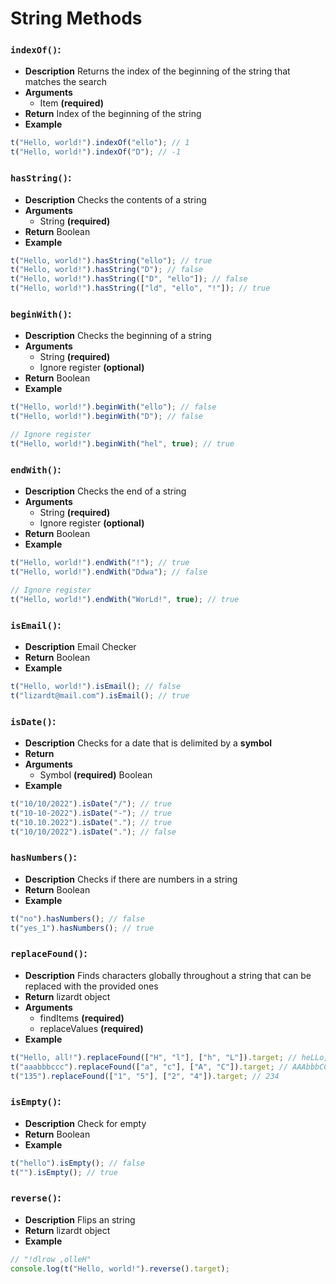 # String Methods

### ```indexOf()```:
- **Description**
Returns the index of the beginning of the string that matches the search
- **Arguments**
  - Item **(required)**
- **Return**
Index of the beginning of the string
- **Example**
```Javascript
t("Hello, world!").indexOf("ello"); // 1
t("Hello, world!").indexOf("D"); // -1
```

### ```hasString()```:
- **Description**
Checks the contents of a string
- **Arguments**
  - String **(required)**
- **Return**
Boolean
- **Example**
```Javascript
t("Hello, world!").hasString("ello"); // true
t("Hello, world!").hasString("D"); // false
t("Hello, world!").hasString(["D", "ello"]); // false
t("Hello, world!").hasString(["ld", "ello", "!"]); // true
```

### ```beginWith()```:
- **Description**
Checks the beginning of a string
- **Arguments**
  - String **(required)**
  - Ignore register **(optional)**
- **Return**
Boolean
- **Example**
```Javascript
t("Hello, world!").beginWith("ello"); // false
t("Hello, world!").beginWith("D"); // false

// Ignore register
t("Hello, world!").beginWith("hel", true); // true
```

### ```endWith()```:
- **Description**
Checks the end of a string
- **Arguments**
  - String **(required)**
  - Ignore register **(optional)**
- **Return**
Boolean
- **Example**
```Javascript
t("Hello, world!").endWith("!"); // true
t("Hello, world!").endWith("Ddwa"); // false

// Ignore register
t("Hello, world!").endWith("WorLd!", true); // true
```

### ```isEmail()```:
- **Description**
Email Checker
- **Return**
Boolean
- **Example**
```Javascript
t("Hello, world!").isEmail(); // false
t("lizardt@mail.com").isEmail(); // true
```

### ```isDate()```:
- **Description**
Checks for a date that is delimited by a **symbol**
- **Return**
- **Arguments**
  - Symbol **(required)**
Boolean
- **Example**
```Javascript
t("10/10/2022").isDate("/"); // true
t("10-10-2022").isDate("-"); // true
t("10.10.2022").isDate("."); // true
t("10/10/2022").isDate("."); // false
```

### ```hasNumbers()```:
- **Description**
Checks if there are numbers in a string
- **Return**
Boolean
- **Example**
```Javascript
t("no").hasNumbers(); // false
t("yes_1").hasNumbers(); // true
```

### ```replaceFound()```:
- **Description**
Finds characters globally throughout a string that can be replaced with the provided ones
- **Return**
lizardt object
- **Arguments**
  - findItems **(required)**
  - replaceValues **(required)**
- **Example**
```Javascript
t("Hello, all!").replaceFound(["H", "l"], ["h", "L"]).target; // heLLo, aLL!
t("aaabbbccc").replaceFound(["a", "c"], ["A", "C"]).target; // AAAbbbCCC
t("135").replaceFound(["1", "5"], ["2", "4"]).target; // 234
```

### ```isEmpty()```:
- **Description**
Check for empty
- **Return**
Boolean
- **Example**
```Javascript
t("hello").isEmpty(); // false
t("").isEmpty(); // true
```

### ```reverse()```:
- **Description**
Flips an string
- **Return**
lizardt object
- **Example**
```Javascript
// "!dlrow ,olleH"
console.log(t("Hello, world!").reverse().target);
```